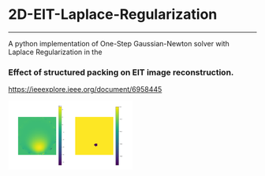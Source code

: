 # 2D-EIT-Laplace-Regularization

---

A python implementation of One-Step Gaussian-Newton solver with Laplace Regularization in the 

### Effect of structured packing on EIT image reconstruction.
https://ieeexplore.ieee.org/document/6958445

<img src="https://github.com/Josh-Yi/2D-EIT-Laplace-Regularization/blob/main/OneStep.png" width=50% height=50%>
